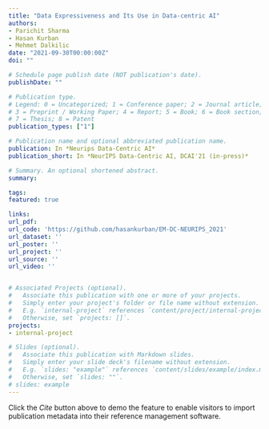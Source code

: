 ```yaml
---
title: "Data Expressiveness and Its Use in Data-centric AI"
authors:
- Parichit Sharma
- Hasan Kurban
- Mehmet Dalkilic
date: "2021-09-30T00:00:00Z"
doi: ""

# Schedule page publish date (NOT publication's date).
publishDate: ""

# Publication type.
# Legend: 0 = Uncategorized; 1 = Conference paper; 2 = Journal article;
# 3 = Preprint / Working Paper; 4 = Report; 5 = Book; 6 = Book section;
# 7 = Thesis; 8 = Patent
publication_types: ["1"]

# Publication name and optional abbreviated publication name.
publication: In *Neurips Data-Centric AI*
publication_short: In *NeurIPS Data-Centric AI, DCAI'21 (in-press)*

# Summary. An optional shortened abstract.
summary:

tags:
featured: true

links:
url_pdf: 
url_code: 'https://github.com/hasankurban/EM-DC-NEURIPS_2021'
url_dataset: ''
url_poster: ''
url_project: ''
url_source: ''
url_video: ''


# Associated Projects (optional).
#   Associate this publication with one or more of your projects.
#   Simply enter your project's folder or file name without extension.
#   E.g. `internal-project` references `content/project/internal-project/index.md`.
#   Otherwise, set `projects: []`.
projects:
- internal-project

# Slides (optional).
#   Associate this publication with Markdown slides.
#   Simply enter your slide deck's filename without extension.
#   E.g. `slides: "example"` references `content/slides/example/index.md`.
#   Otherwise, set `slides: ""`.
# slides: example
---
```



Click the *Cite* button above to demo the feature to enable visitors to import publication metadata into their reference management software.
